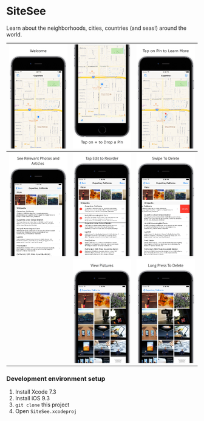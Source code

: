 # SiteSee
Learn about the neighborhoods, cities, countries (and seas!) around the world.

<!-- Screenshots here -->

![](Images/0.jpg) |![](Images/1.jpg) | ![](Images/2.jpg) |
|---|---|---
|![](Images/3.jpg) | ![](Images/4.jpg) |![](Images/5.jpg)  
| | ![](Images/6.jpg) | ![](Images/7.jpg)  |

### Development environment setup

1. Install Xcode 7.3
2. Install iOS 9.3
3. `git clone` this project
4. Open `SiteSee.xcodeproj`
